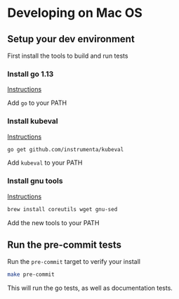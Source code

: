 # Developing on Mac OS

## Setup your dev environment

First install the tools to build and run tests

### Install go 1.13

[Instructions](https://golang.org/doc/install)

Add `go` to your PATH

### Install kubeval

[Instructions](https://github.com/instrumenta/kubeval)

```sh
go get github.com/instrumenta/kubeval
```

Add `kubeval` to your PATH

### Install gnu tools

[Instructions](https://www.topbug.net/blog/2013/04/14/install-and-use-gnu-command-line-tools-in-mac-os-x/)

```sh
brew install coreutils wget gnu-sed
```

Add the new tools to your PATH

## Run the pre-commit tests

Run the `pre-commit` target to verify your install

```sh
make pre-commit
```

This will run the go tests, as well as documentation tests.
